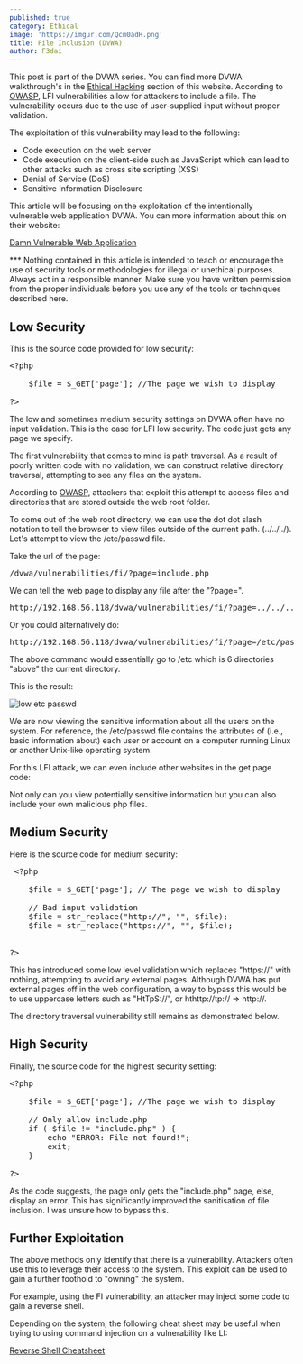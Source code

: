 ```yaml
---
published: true
category: Ethical
image: 'https://imgur.com/Qcm0adH.png'
title: File Inclusion (DVWA)
author: F3dai
---
```

This post is part of the DVWA series. You can find more DVWA walkthrough's in the [Ethical Hacking](/ethicalhacking/) section of this website. According to [OWASP](https://owasp.org/www-project-web-security-testing-guide/latest/4-Web_Application_Security_Testing/07-Input_Validation_Testing/11.1-Testing_for_Local_File_Inclusion), LFI vulnerabilities allow for attackers to include a file. The vulnerability occurs due to the use of user-supplied input without proper validation.

The exploitation of this vulnerability may lead to the following:

- Code execution on the web server
- Code execution on the client-side such as JavaScript which can lead to other attacks such as cross site scripting (XSS)
- Denial of Service (DoS)
- Sensitive Information Disclosure

This article will be focusing on the exploitation of the intentionally vulnerable web application DVWA. You can more information about this on their website:

[Damn Vulnerable Web Application](http://www.dvwa.co.uk/)

*** Nothing contained in this article is intended to teach or encourage the use of security tools or methodologies for illegal or unethical purposes. Always act in a responsible manner. Make sure you have written permission from the proper individuals before you use any of the tools or techniques described here.

## Low Security

This is the source code provided for low security:

<pre>&lt;?php

    $file = $_GET['page']; //The page we wish to display 

?&gt; </pre>

The low and sometimes medium security settings on DVWA often have no input validation. This is the case for LFI low security. The code just gets any page we specify.

The first vulnerability that comes to mind is path traversal. As a result of poorly written code with no validation, we can construct relative directory traversal, attempting to see any files on the system. 

According to [OWASP](https://owasp.org/www-community/attacks/Path_Traversal), attackers that exploit this attempt to access files and directories that are stored outside the web root folder. 

To come out of the web root directory, we can use the dot dot slash notation to tell the browser to view files outside of the current path. (../../../). Let's attempt to view the /etc/passwd file.

Take the url of the page:

<pre>/dvwa/vulnerabilities/fi/?page=include.php</pre>

We can tell the web page to display any file after the "?page=". 

<pre>http://192.168.56.118/dvwa/vulnerabilities/fi/?page=../../../../../../etc/passwd</pre>

Or you could alternatively do:

<pre>http://192.168.56.118/dvwa/vulnerabilities/fi/?page=/etc/passwd</pre>

The above command would essentially go to /etc which is 6 directories "above" the current directory.

This is the result:

![low etc passwd](https://imgur.com/h69gy4m.png)

We are now viewing the sensitive information about all the users on the system. For reference, the /etc/passwd file contains the attributes of (i.e., basic information about) each user or account on a computer running Linux or another Unix-like operating system.

For this LFI attack, we can even include other websites in the get page code:

Not only can you view potentially sensitive information but you can also include your own malicious php files.

## Medium Security

Here is the source code for medium security:

<pre> &lt;?php

    $file = $_GET['page']; // The page we wish to display 

    // Bad input validation
    $file = str_replace(&quot;http://&quot;, &quot;&quot;, $file);
    $file = str_replace(&quot;https://&quot;, &quot;&quot;, $file);        


?&gt; </pre>

This has introduced some low level validation which replaces "https://" with nothing, attempting to avoid any external pages. Although DVWA has put external pages off in the web configuration, a way to bypass this would be to use uppercase letters such as "HtTpS://", or hthttp://tp:// => http://.

The directory traversal vulnerability still remains as demonstrated below. 

## High Security

Finally, the source code for the highest security setting:

<pre>&lt;?php
        
    $file = $_GET['page']; //The page we wish to display 

    // Only allow include.php
    if ( $file != &quot;include.php&quot; ) {
        echo &quot;ERROR: File not found!&quot;;
        exit;
    }
        
?&gt;  </pre>

As the code suggests, the page only gets the "include.php" page, else, display an error. This has significantly improved the sanitisation of file inclusion. I was unsure how to bypass this.

## Further Exploitation

The above methods only identify that there is a vulnerability. Attackers often use this to leverage their access to the system. This exploit can be used to gain a further foothold to "owning" the system.

For example, using the FI vulnerability, an attacker may inject some code to gain a reverse shell.

Depending on the system, the following cheat sheet may be useful when trying to using command injection on a vulnerability like LI:

[Reverse Shell Cheatsheet](/cheatsheet/Reverse_Payload_Cheatsheet/)

